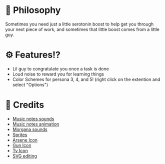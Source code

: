 <h1>🔮 Philosophy</h1>
<p>Sometimes you need just a little serotonin boost to help get you through your next piece of work, and sometimes that little boost comes from a little guy.</p>

<h1>⚙ Features!?</h1>
<ul>
<li>Lil guy to congratulate you once a task is done</li> 
<li>Loud noise to reward you for learning things</li>
<li>Color Schemes for persona 3, 4, and 5! (right click on the extention and select "Options")</li>
</ul>
<h1>📜 Credits</h1>
<ul>
<li><a href="https://www.youtube.com/watch?v=thwsv3LU4Ys">Music notes sounds</a></li>
<li><a href="https://www.youtube.com/watch?v=-Ltzr3qt_Q0">Music notes animation</a></li>
<li><a href="https://www.youtube.com/watch?v=JmKmYVuJTS0">Morgana sounds</a></li>
<li><a href="https://www.spriters-resource.com/">Sprites</a> </li>
<li><a href="https://www.ssbwiki.com/Ars%C3%A8ne">Arsene Icon</a> </li>
<li><a href="https://www.svgrepo.com/">Gun Icon</a> </li>
<li><a href="https://icons-for-free.com/">Tv Icon</a> </li>
<li><a href="https://boxy-svg.com/">SVG editing</a> </li>
</ul>